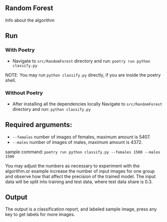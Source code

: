 
## Random Forest

Info about the algorithm

## Run

### With Poetry

- Navigate to `src/RandomForest` directory and run: `poetry run python classify.py`

NOTE: You may run `python classify.py` directly, if you are inside the poetry shell.
### Without Poetry

- After installing all the dependencies locally Navigate to `src/RandomForest` directory and run: `python classify.py`

## Required arguments:

  - `--females` number of images of females, maximum amount is 5407.
  - `--males` number of images of males, maximum amount is 4372.

sample command: `poetry run python classify.py --females 1500 --males 1500`

You may adjust the numbers as necessary to experiment with the algorithm.or example increase the number of input images for one group and observe how that affect the precision of the trained model. The input data
will be split into training and test data, where test data share is 0.3.

## Output

The output is a classification report, and labeled sample image, press any key to get labels for more images.

